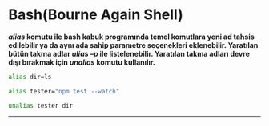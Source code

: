 # Bash(Bourne Again Shell)

**_alias_ komutu ile bash kabuk programında temel komutlara yeni ad tahsis edilebilir ya da aynı ada sahip parametre seçenekleri eklenebilir. Yaratılan bütün takma adlar _alias –p_ ile listelenebilir. Yaratılan takma adları devre dışı bırakmak için _unalias_ komutu kullanılır.**

```bash
alias dir=ls
```

```bash
alias tester="npm test --watch"
```

```bash
unalias tester dir
```

---
